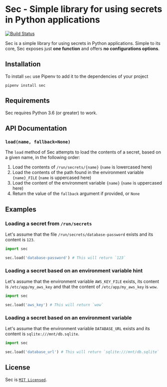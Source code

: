 # Sec - Simple library for using secrets in Python applications

[![Build Status](https://travis-ci.org/sourcelair/sec.svg?branch=master)](https://travis-ci.org/sourcelair/sec)

Sec is a simple library for using secrets in Python applications. Simple to its core, Sec exposes just **one function** and offers **no configurations options**.

## Installation

To install `sec` use Pipenv to add it to the dependencies of your project

```
pipenv install sec
```

## Requirements

Sec requires Python 3.6 (or greater) to work.

## API Documentation

### `load(name, fallback=None)`

The `load` method of Sec attempts to load the contents of a secret, based on a given name, in the following order:

1. Load the contents of `/run/secrets/{name}` (`name` is lowercased here)
2. Load the contents of the path found in the environment variable `{name}_FILE` (`name` is uppercased here)
3. Load the content of the environment variable `{name}` (`name` is uppercased here)
4. Return the value of the `fallback` argument if provided, or `None`

## Examples

### Loading a secret from `/run/secrets`

Let's assume that the file `/run/secrets/database-password` exists and its content is `123`.

```python
import sec

sec.load('database-password') # This will return `123`
```

### Loading a secret based on an environment variable hint

Let's assume that the environment variable `AWS_KEY_FILE` exists, its content is `/etc/app/my_aws_key` and that the content of `/etc/app/my_aws_key` is  `wow`.

```python
import sec

sec.load('aws_key') # This will return `wow`
```

### Loading a secret based on an environment variable

Let's assume that the environment variable `DATABASE_URL` exists and its content is `sqlite:///mnt/db.sqlite`.

```python
import sec

sec.load('database_url') # This will return `sqlite:///mnt/db.sqlite`
```

## License

Sec is [`MIT Licensed`](LICENSE).
